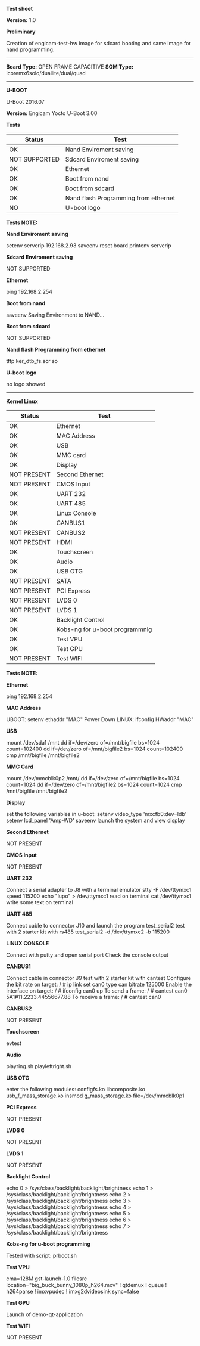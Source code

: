 **Test sheet**

**Version:** 1.0


**Preliminary**

Creation of engicam-test-hw image for sdcard booting and same image for nand programming.

--------------------------------------------------------------------------------------------------------

**Board Type:** OPEN FRAME CAPACITIVE
**SOM Type:** icoremx6solo/duallite/dual/quad

--------------------------------------------------------------------------------------------------------

**U-BOOT**

U-Boot 2016.07

**Version:** Engicam Yocto U-Boot 3.00

**Tests**

| Status  |  Test |
|---------|-------|
| OK |Nand Enviroment saving   |
| NOT SUPPORTED |Sdcard  Enviroment saving |
| OK |Ethernet  |
| OK |Boot from nand   |
| OK |Boot from sdcard  |
| OK |Nand flash Programming from ethernet   |
| NO |U-boot logo   |


**Tests NOTE:**

**Nand Enviroment saving**

setenv serverip 192.168.2.93
saveenv
reset board
printenv serverip

**Sdcard  Enviroment saving**

NOT SUPPORTED

**Ethernet**

ping 192.168.2.254

**Boot from nand**

saveenv
Saving Environment to NAND...

**Boot from sdcard**

NOT SUPPORTED

**Nand flash Programming from ethernet**

tftp ker_dtb_fs.scr
so

**U-boot logo**

no logo showed

--------------------------------------------------------------------------------------------------------
**Kernel Linux**

| Status  |  Test |
|---------|-------|
| OK |Ethernet|
| OK |MAC Address|
| OK |USB|
| OK |MMC card|
| OK |Display|
| NOT PRESENT |Second Ethernet|
| NOT PRESENT |CMOS Input|
| OK |UART 232|
| OK |UART 485|
| OK |Linux Console|
| OK |CANBUS1|
| NOT PRESENT |CANBUS2|
| NOT PRESENT |HDMI|
| OK |Touchscreen|
| OK |Audio|
| OK |USB  OTG|
| NOT PRESENT |SATA|
| NOT PRESENT |PCI Express|
| NOT PRESENT |LVDS 0|
| NOT PRESENT |LVDS 1|
| OK |Backlight Control|
| OK |Kobs-ng for u-boot programmnig|
| OK |Test VPU|
| OK |Test GPU|
| NOT PRESENT |Test WIFI|

**Tests NOTE:**

**Ethernet**

ping 192.168.2.254

**MAC Address**

UBOOT: setenv ethaddr "MAC"
Power Down
LINUX: ifconfig
HWaddr "MAC"

**USB**

mount /dev/sda1 /mnt
dd if=/dev/zero of=/mnt/bigfile bs=1024 count=102400
dd if=/dev/zero of=/mnt/bigfile2 bs=1024 count=102400
cmp /mnt/bigfile /mnt/bigfile2

**MMC Card**

mount /dev/mmcblk0p2 /mnt/
dd if=/dev/zero of=/mnt/bigfile bs=1024 count=1024
dd if=/dev/zero of=/mnt/bigfile2 bs=1024 count=1024
cmp /mnt/bigfile /mnt/bigfile2

**Display**

set the following variables in u-boot:
setenv video_type 'mxcfb0:dev=ldb'
setenv lcd_panel 'Amp-WD'
saveenv
launch the system and view display

**Second Ethernet**

NOT PRESENT

**CMOS Input**

NOT PRESENT

**UART 232**

Connect a serial adapter to J8 with a terminal emulator
stty -F /dev/ttymxc1 speed 115200
echo "lupo" > /dev/ttymxc1
read on terminal
cat /dev/ttymxc1
write some text on terminal

**UART 485**

Connect cable to connector J10 and launch the program test_serial2
test with 2 starter kit with rs485
test_serial2 -d /dev/ttymxc2 -b 115200

**LINUX CONSOLE**

Connect with putty and open serial port
Check the console output

**CANBUS1**

Connect cable in connector J9
test with 2 starter kit with cantest
 Configure the bit rate on target:
/ # ip link set can0 type can bitrate 125000
 Enable the interface on target:
/ # ifconfig can0 up
 To send a frame:
/ # cantest can0 5A1#11.2233.44556677.88
 To receive a frame:
/ # cantest can0

**CANBUS2**

NOT PRESENT

**Touchscreen**

evtest

**Audio**

playring.sh
playleftright.sh

**USB OTG**

enter the following modules:
configfs.ko
libcomposite.ko
usb_f_mass_storage.ko
insmod g_mass_storage.ko file=/dev/mmcblk0p1

**PCI Express**

NOT PRESENT

**LVDS 0**

NOT PRESENT

**LVDS 1**

NOT PRESENT

**Backlight Control**

echo 0 > /sys/class/backlight/backlight/brightness
echo 1 > /sys/class/backlight/backlight/brightness
echo 2 > /sys/class/backlight/backlight/brightness
echo 3 > /sys/class/backlight/backlight/brightness
echo 4 > /sys/class/backlight/backlight/brightness
echo 5 > /sys/class/backlight/backlight/brightness
echo 6 > /sys/class/backlight/backlight/brightness
echo 7 > /sys/class/backlight/backlight/brightness

**Kobs-ng for u-boot programming**

Tested with script: prboot.sh

**Test VPU**

cma=128M
gst-launch-1.0 filesrc location="big_buck_bunny_1080p_h264.mov" ! qtdemux ! queue ! h264parse ! imxvpudec  ! imxg2dvideosink sync=false

**Test GPU**

Launch of demo-qt-application

**Test WIFI**

NOT PRESENT
